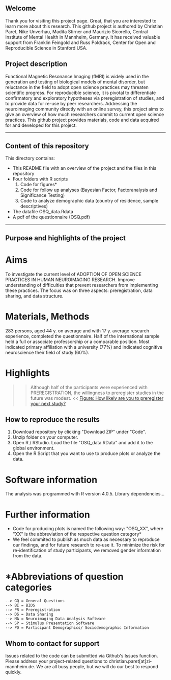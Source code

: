 ## Welcome

Thank you for visiting this project page. Great, that you are interested to learn more about this research.
This github project is authored by Christian Paret, Nike Unverhau, Madita Stirner and Maurizio Sicorello, Central Institute of Mental Health in Mannheim, Germany. It has received valuable support from Franklin Feingold and Russ Poldrack, Center for Open and Reproducible Science in Stanford USA.

## Project description

Functional Magnetic Resonance Imaging (fMRI) is widely used in the generation and testing of biological models of mental disorder, but reluctance in the field to adopt open science practices may threaten scientific progress. For reproducible science, it is pivotal to differentiate confirmatory and exploratory hypotheses via preregistration of studies, and to provide data for re-use by peer researchers. Addressing the neuroimaging community directly with an online survey, this project aims to give an overview of how much researchers commit to current open science practices.
This github project provides materials, code and data acquired for and developed for this project.
_____________________________________________________________________________________________________________________________________________

## Content of this repository
 
This directory contains:

- This README file with an overview of the project and the files in this repository
- Four folders with R scripts
	1. Code for figures*
	2. Code for follow up analyses (Bayesian Factor, Factoranalysis and Significance Testing) 
	3. Code to analyze demographic data (country of residence, sample descriptives) 
- The datafile OSQ_data.Rdata
- A pdf of the questionnaire (OSQ.pdf)
_____________________________________________________________________________________________________________________________________________

## Purpose and highlights of the project

# Aims
To investigate the current level of ADOPTION OF OPEN SCIENCE PRACTICES IN HUMAN NEUROIMAGING RESEARCH. Improve understanding of difficulties that prevent researchers from implementing these practices. The focus was on three aspects: preregistration, data sharing, and data structure.

# Materials, Methods
283 persons, aged 44 y. on average and with 17 y. average research experience, completed the questionnaire. Half of the international sample held a full or associate professorship or a comparable position. Most indicated primary affiliation with a university (77%) and indicated cognitive neuroscience their field of study (60%).

# Highlights
>> Although half of the participants were experienced with PREREGISTRATION, the willingness to preregister studies in the future was modest. <<
[Figure: How likely are you to preregister your next study?](./plots/PR/PR03.png)


## How to reproduce the results

1. Download repository by clicking "Download ZIP" under "Code". 
2. Unzip folder on your computer. 
3. Open R / RStudio. Load the file "OSQ_data.RData" and add it to the global environment.
4. Open the R Script that you want to use to produce plots or analyze the data.

# Software information

The analysis was programmed with R version 4.0.5. 
Library dependencies...

# Further information

- Code for producing plots is named the following way: "OSQ_XX", where "XX" is the abbreviation of the respective question category*
- We feel commited to publish as much data as necessary to reproduce our findings, and for future research to re-use it. To minimize the risk for re-identification of study participants, we removed gender information from the data.
	
# *Abbreviations of question categories
	--> GQ = General Questions
	--> BI = BIDS
	--> PR = Preregistration
	--> DS = Data Sharing
	--> NA = Neuroimaging Data Analysis Software
	--> SP = Stimulus Presentation Software
	--> PD = Participant Demographics/ Sociodemographic Information
	
	
## Whom to contact for support

Issues related to the code can be submitted via Github's Issues function. Please address your project-related questions to christian.paret[at]zi-mannheim.de. We are all busy people, but we will do our best to respond quickly. 
